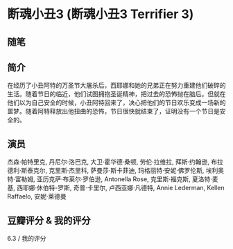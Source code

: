 # 断魂小丑3 (断魂小丑3 Terrifier 3)

## 随笔

## 简介

在经历了小丑阿特的万圣节大屠杀后，西耶娜和她的兄弟正在努力重建他们破碎的生活。随着节日的临近，他们试图拥抱圣诞精神，把过去的恐怖抛在脑后。但就在他们以为自己安全的时候，小丑阿特回来了，决心把他们的节日欢乐变成一场新的噩梦。随着阿特释放出他扭曲的恐怖，节日很快就结束了，证明没有一个节日是安全的。

## 演员

杰森·帕特里克, 丹尼尔·洛巴克, 大卫·霍华德·桑顿, 劳伦·拉维拉, 拜斯·约翰逊, 布拉德利·斯泰克尔, 克里斯·杰里科, 萨曼莎·斯卡菲迪, 玛格丽特·安妮·佛罗伦斯, 埃利奥特·富勒姆, 亚历克萨·布莱尔·罗伯逊, Antonella Rose, 克里斯·福克斯, 夏洛特·麦基, 西耶娜·休伯特-罗斯, 奇普·卡里尔, 卢西亚娜·凡德特, Annie Lederman, Kellen Raffaelo, 安妮·莱德曼

## 豆瓣评分 & 我的评分

6.3 / 我的评分
